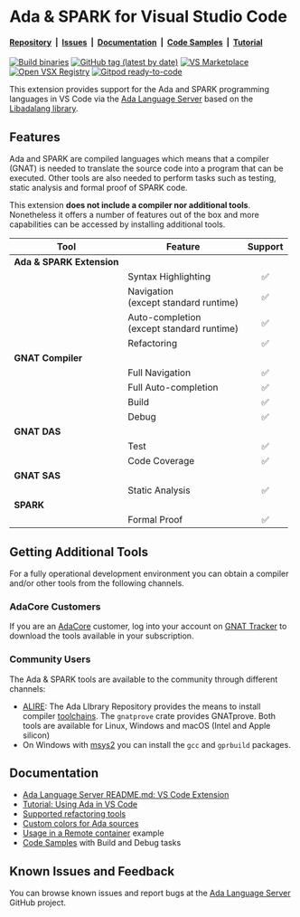 # Ada & SPARK for Visual Studio Code

<!-- markdownlint-disable MD001 -->
#### [Repository](https://github.com/AdaCore/ada_language_server)&nbsp;&nbsp;|&nbsp;&nbsp;[Issues](https://github.com/AdaCore/ada_language_server/issues)&nbsp;&nbsp;|&nbsp;&nbsp;[Documentation](https://github.com/AdaCore/ada_language_server/blob/master/integration/vscode/ada/README.md#documentation)&nbsp;&nbsp;|&nbsp;&nbsp;[Code Samples](https://github.com/AdaCore/ada_language_server/tree/master/integration/vscode/Code%20Samples)&nbsp;&nbsp;|&nbsp;&nbsp;[Tutorial](https://github.com/AdaCore/ada_language_server/wiki/Getting-Started)

[![Build binaries](https://github.com/AdaCore/ada_language_server/workflows/Build%20binaries/badge.svg)](https://github.com/AdaCore/ada_language_server/actions)
[![GitHub tag (latest by date)](https://img.shields.io/github/v/tag/AdaCore/ada_language_server)](https://github.com/AdaCore/ada_language_server/releases)
[![VS Marketplace](https://img.shields.io/visual-studio-marketplace/v/adacore.ada?label=VS%20Marketplace)](https://marketplace.visualstudio.com/items?itemName=AdaCore.ada)
[![Open VSX Registry](https://img.shields.io/open-vsx/v/AdaCore/ada?label=Open%20VSX)](https://open-vsx.org/extension/AdaCore/ada)
[![Gitpod ready-to-code](https://img.shields.io/badge/Gitpod-ready--to--code-blue?logo=gitpod)](https://gitpod.io/#https://github.com/AdaCore/ada_language_server/tree/edge)

This extension provides support for the Ada and SPARK programming languages in VS Code via the [Ada Language Server](https://github.com/AdaCore/ada_language_server) based on the [Libadalang library](https://github.com/AdaCore/libadalang).

## Features

Ada and SPARK are compiled languages which means that a compiler (GNAT) is needed to translate the source code into a program that can be executed.
Other tools are also needed to perform tasks such as testing, static analysis and formal proof of SPARK code.

This extension **does not include a compiler nor additional tools**. Nonetheless it offers a number of features out of the box and more capabilities can be accessed by installing additional tools.

<!-- markdownlint-disable MD033 -->
| Tool                                         | Feature | Support |
|----------------------------------------------|---|:-:|
| **Ada & SPARK Extension**                    |   | |
| | Syntax Highlighting                          | ✅ |
| | Navigation<br>(except standard runtime)      | ✅ |
| | Auto-completion<br>(except standard runtime) | ✅ |
| | Refactoring                                  | ✅ |
| **GNAT Compiler** | | |
| | Full Navigation      | ✅ |
| | Full Auto-completion | ✅ |
| | Build                | ✅ |
| | Debug                | ✅ |
| **GNAT DAS** | | |
| | Test                | ✅ |
| | Code Coverage       | ✅ |
| **GNAT SAS** | | |
| | Static Analysis     |       ✅            |
| **SPARK** | | |
| | Formal Proof        |       ✅          |

## Getting Additional Tools

For a fully operational development environment you can obtain a compiler and/or other tools from the following channels.

### AdaCore Customers

If you are an [AdaCore](https://www.adacore.com/) customer, log into your account on [GNAT Tracker](https://support.adacore.com/csm) to download the tools available in your subscription.

### Community Users

The Ada & SPARK tools are available to the community through different channels:

* [ALIRE](https://alire.ada.dev/): The Ada LIbrary Repository provides the means to install compiler [toolchains](https://alire.ada.dev/docs/#toolchain-management).
The `gnatprove` crate provides GNATprove.
Both tools are available for Linux, Windows and macOS (Intel and Apple silicon)
* On Windows with [msys2](https://www.msys2.org/) you can install the `gcc` and `gprbuild` packages.

## Documentation

* [Ada Language Server README.md: VS Code Extension](https://github.com/AdaCore/ada_language_server/blob/master/README.md#vs-code-extension)
* [Tutorial: Using Ada in VS Code](https://github.com/AdaCore/ada_language_server/wiki/Getting-Started)
* [Supported refactoring tools](https://github.com/AdaCore/ada_language_server/blob/master/doc/refactoring_tools.md)
* [Custom colors for Ada sources](https://github.com/AdaCore/ada_language_server/wiki/Custom-colors-in-VS-Code)
* [Usage in a Remote container](https://github.com/AdaCore/ada_language_server/tree/master/integration/vscode/Code%20Samples/docker) example
* [Code Samples](https://github.com/AdaCore/ada_language_server/tree/master/integration/vscode/Code%20Samples) with Build and Debug tasks

## Known Issues and Feedback

You can browse known issues and report bugs at the [Ada Language Server](https://github.com/AdaCore/ada_language_server/issues/) GitHub project.
